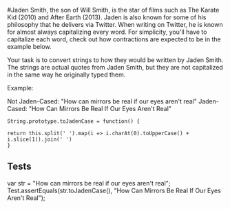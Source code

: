 #Jaden Smith, the son of Will Smith, is the star of films such as The Karate Kid (2010) and After Earth (2013). Jaden is also known for some of his philosophy that he delivers via Twitter. When writing on Twitter, he is known for almost always capitalizing every word. For simplicity, you'll have to capitalize each word, check out how contractions are expected to be in the example below.

Your task is to convert strings to how they would be written by Jaden Smith. The strings are actual quotes from Jaden Smith, but they are not capitalized in the same way he originally typed them.

Example:

Not Jaden-Cased: "How can mirrors be real if our eyes aren't real"
Jaden-Cased:     "How Can Mirrors Be Real If Our Eyes Aren't Real"


```
String.prototype.toJadenCase = function() {

return this.split(' ').map(i => i.charAt(0).toUpperCase() + i.slice(1)).join(' ')
}
```



## Tests
var str = "How can mirrors be real if our eyes aren't real";
Test.assertEquals(str.toJadenCase(), "How Can Mirrors Be Real If Our Eyes Aren't Real");

